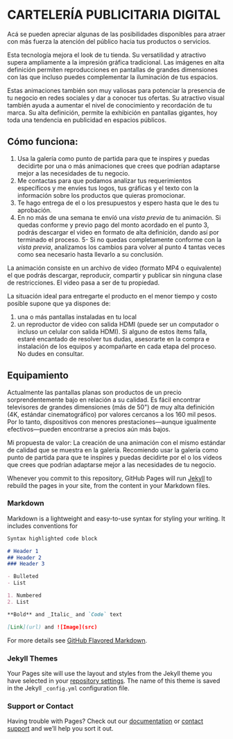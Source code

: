 # CARTELERÍA PUBLICITARIA DIGITAL

Acá se pueden apreciar algunas de las posibilidades disponibles para atraer con más fuerza la atención del público hacia tus productos o servicios. 

Esta tecnología mejora el look de tu tienda. Su versatilidad y atractivo supera ampliamente a la impresión gráfica tradicional. Las imágenes en alta definición permiten reproducciones en pantallas de grandes dimensiones con las que incluso puedes complementar la iluminación de tus espacios.

Estas animaciones también son muy valiosas para potenciar la presencia de tu negocio en redes sociales y dar a conocer tus ofertas. Su atractivo visual también ayuda a aumentar el nivel de conocimiento y recordación de tu marca.
Su alta definición, permite la exhibición en pantallas gigantes, hoy toda una tendencia en publicidad en espacios públicos. 

## Cómo funciona:
1. Usa la galería como punto de partida para que te inspires y puedas decidirte por una o más animaciones que crees que podrían adaptarse mejor a las necesidades de tu negocio.
2. Me contactas para que podamos analizar tus requerimientos específicos y me envíes tus logos, tus gráficas y el texto con la información sobre los productos que quieras promocionar.
3. Te hago entrega de el o los presupuestos y espero hasta que le des tu aprobación.
4. En no más de una semana te envíó una _vista previa_ de tu animación. Si quedas conforme y previo pago del monto acordado en el punto 3, podrás descargar el video en formato de alta definición, dando así por terminado el proceso.
5- Si no quedas completamente conforme con la _vista previa_, analizamos los cambios para volver al punto 4 tantas veces como sea necesario hasta llevarlo a su conclusión.

La animación consiste en un archivo de video (formato MP4 o equivalente) el que podrás descargar, reproducir, compartir y publicar sin ninguna clase de restricciones. El video pasa a ser de tu propiedad.

La situación ideal para entregarte el producto en el menor tiempo y costo posible supone que ya dispones de:
1. una o más pantallas instaladas en tu local
2. un reproductor de video con salida HDMI (puede ser un computador o incluso un celular con salida HDMI).
Si alguno de estos ítems falla, estaré encantado de resolver tus dudas, asesorarte en la compra e instalación de los equipos y acompañarte en cada etapa del proceso. No dudes en consultar.

## Equipamiento
Actualmente las pantallas planas son productos de un precio sorprendentemente bajo en relación a su calidad. Es fácil encontrar televisores de grandes dimensiones (más de 50") de muy alta definición (4K, estándar cinematográfico) por valores cercanos a los 160 mil pesos. Por lo tanto, dispositivos con menores prestaciones—aunque igualmente efectivos—pueden encontrarse a precios aún más bajos.

Mi propuesta de valor:
La creación de una animación con el mismo estándar de calidad que se muestra en la galería. 
Recomiendo usar la galería como punto de partida para que te inspires y puedas decidirte por el o los videos que crees que podrían adaptarse mejor a las necesidades de tu negocio.



Whenever you commit to this repository, GitHub Pages will run [Jekyll](https://jekyllrb.com/) to rebuild the pages in your site, from the content in your Markdown files.

### Markdown

Markdown is a lightweight and easy-to-use syntax for styling your writing. It includes conventions for

```markdown
Syntax highlighted code block

# Header 1
## Header 2
### Header 3

- Bulleted
- List

1. Numbered
2. List

**Bold** and _Italic_ and `Code` text

[Link](url) and ![Image](src)
```

For more details see [GitHub Flavored Markdown](https://guides.github.com/features/mastering-markdown/).

### Jekyll Themes

Your Pages site will use the layout and styles from the Jekyll theme you have selected in your [repository settings](https://github.com/cbriones/motiongraphics/settings). The name of this theme is saved in the Jekyll `_config.yml` configuration file.

### Support or Contact

Having trouble with Pages? Check out our [documentation](https://help.github.com/categories/github-pages-basics/) or [contact support](https://github.com/contact) and we’ll help you sort it out.
